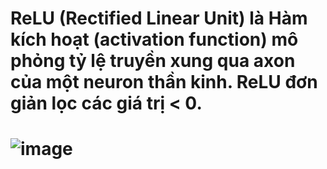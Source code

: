 #  ReLU (Rectified Linear Unit) là Hàm kích hoạt (activation function) mô phỏng tỷ lệ truyền xung qua axon của một neuron thần kinh. ReLU đơn giản lọc các giá trị < 0.
# ![image](https://user-images.githubusercontent.com/79905379/118519284-2d06d580-b763-11eb-9ee7-058a5fcfd0db.png)

